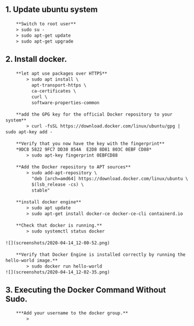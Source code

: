 ## 1. Update ubuntu system
    
        **Switch to root user**
        > sudo su -
        > sudo apt-get update
        > sudo apt-get upgrade

## 2. Install docker.

        **let apt use packages over HTTPS**
            > sudo apt install \
              apt-transport-https \
              ca-certificates \
              curl \
              software-properties-common

        **add the GPG key for the official Docker repository to your system**
            > curl -fsSL https://download.docker.com/linux/ubuntu/gpg | sudo apt-key add -

        **Verify that you now have the key with the fingerprint**
        *9DC8 5822 9FC7 DD38 854A  E2D8 8D81 803C 0EBF CD88*
            > sudo apt-key fingerprint 0EBFCD88

        **Add the Docker repository to APT sources**
            > sudo add-apt-repository \
              "deb [arch=amd64] https://download.docker.com/linux/ubuntu \
              $(lsb_release -cs) \
              stable"

        **install docker engine**
            > sudo apt update
            > sudo apt-get install docker-ce docker-ce-cli containerd.io
        
        **Check that docker is running.**
            > sudo systemctl status docker
    
    ![](screenshots/2020-04-14_12-00-52.png)
        
        **Verify that Docker Engine is installed correctly by running the hello-world image.**
            > sudo docker run hello-world
    ![](screenshots/2020-04-14_12-02-35.png)

## 3. Executing the Docker Command Without Sudo.

        ***Add your username to the docker group.**
            > 